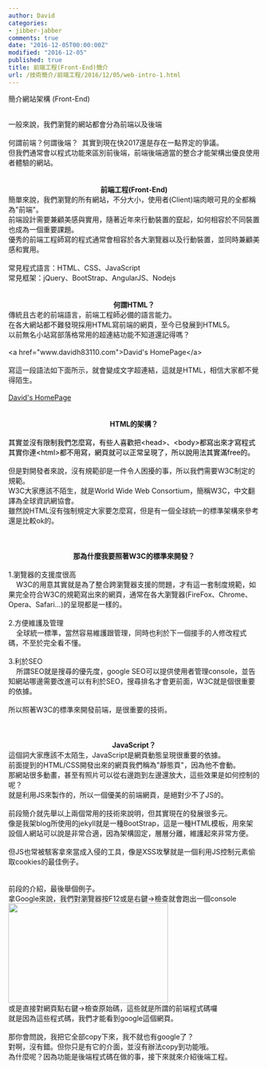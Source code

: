 ```yaml
---
author: David
categories:
- jibber-jabber
comments: true
date: "2016-12-05T00:00:00Z"
modified: "2016-12-05"
published: true
title: 前端工程(Front-End)簡介
url: /技術簡介/前端工程/2016/12/05/web-intro-1.html
---
```

簡介網站架構 (Front-End)<br />
<div>
<br /></div>
<div>
一般來說，我們瀏覽的網站都會分為前端以及後端</div>
<div>
<br /></div>
<div>
何謂前端？何謂後端？ &nbsp;其實到現在快2017還是存在一點界定的爭議。</div>
<div>
但我們通常會以程式功能來區別前後端，前端後端適當的整合才能架構出優良使用者體驗的網站。</div>
<div>
<br />
<br /></div>
<div>
<div style="text-align: center;">
<b>前端工程(Front-End)</b></div>
</div>
<div>
簡單來說，我們瀏覽的所有網站，不分大小，使用者(Client)端肉眼可見的全都稱為"前端"。</div>
<div>
前端設計需要兼顧美感與實用，隨著近年來行動裝置的竄起，如何相容於不同裝置也成為一個重要課題。<br />
優秀的前端工程師寫的程式通常會相容於各大瀏覽器以及行動裝置，並同時兼顧美感和實用。<br />
<br /></div>
<div>
常見程式語言：HTML、CSS、JavaScript</div>
<div>
常見框架：jQuery、BootStrap、AngularJS、Nodejs</div>
<div>
<br />
<br /></div>
<div>
<div style="text-align: center;">
<b>何謂HTML？</b></div>
</div>
<div>
傳統且古老的前端語言，前端工程師必備的語言能力。</div>
<div>
在各大網站都不難發現採用HTML寫前端的網頁，至今已發展到HTML5。</div>
<div>
以前無名小站寫部落格常用的超連結功能不知道還記得嗎？</div>
<div>
<br />
&lt;a href="www.davidh83110.com"&gt;David's HomePage&lt;/a&gt;</div>
<div>
<a href="https://www.blogger.com/www.davidh83110.com"><br /></a>
寫這一段語法如下面所示，就會變成文字超連結，這就是HTML，相信大家都不覺得陌生。<br />
<a href="https://www.blogger.com/www.davidh83110.com"><br /></a>
<a href="https://www.blogger.com/www.davidh83110.com">David's HomePage</a>

<br />
<br />
<a href="https://www.blogger.com/www.davidh83110.com"><br /></a>
<div style="text-align: center;">
<b>HTML的架構？</b></div>
<br />
<span style="color: black;">其實並沒有限制我們怎麼寫，有些人喜歡把&lt;head&gt;、&lt;body&gt;都寫出來才寫程式</span><br />
<span style="color: black;">其實你連&lt;html&gt;都不用寫，網頁就可以正常呈現了，所以說用法其實滿free的。</span><br />
<span style="color: black;"><br /></span>
但是對開發者來說，沒有規範卻是一件令人困擾的事，所以我們需要W3C制定的規範。<br />
W3C大家應該不陌生，就是World Wide Web Consortium，簡稱W3C，中文翻譯為全球資訊網協會。<br />
雖然說HTML沒有強制規定大家要怎麼寫，但是有一個全球統一的標準架構來參考還是比較ok的。<br />
<br />
<br />
<br />
<div style="text-align: center;">
<b>那為什麼我要照著W3C的標準來開發？</b></div>
<br />
1.瀏覽器的支援度很高<br />
&nbsp; &nbsp; W3C的用意其實就是為了整合跨瀏覽器支援的問題，才有這一套制度規範，如果完全符合W3C的規範寫出來的網頁，通常在各大瀏覽器(FireFox、Chrome、Opera、Safari...)的呈現都是一樣的。<br />
<br />
2.方便維護及管理<br />
&nbsp; &nbsp; 全球統一標準，當然容易維護跟管理，同時也利於下一個接手的人修改程式碼，不至於完全看不懂。<br />
<br />
3.利於SEO<br />
&nbsp; &nbsp; 所謂SEO就是搜尋的優先度，google SEO可以提供使用者管理console，並告知網站哪邊需要改進可以有利於SEO，搜尋排名才會更前面，W3C就是個很重要的依據。<br />
<br />
所以照著W3C的標準來開發前端，是很重要的技術。<br />
<br />
<br />
<br />
<div style="text-align: center;">
<b>JavaScript？</b></div>
這個詞大家應該不太陌生，JavaScript是網頁動態呈現很重要的依據。<br />
前面提到的HTML/CSS開發出來的網頁我們稱為"靜態頁"，因為他不會動。<br />
那網站很多動畫，甚至有照片可以從右邊跑到左邊還放大，這些效果是如何控制的呢？<br />
就是利用JS來製作的，所以一個優美的前端網頁，是絕對少不了JS的。<br />
<br />
前段簡介就先舉以上兩個常用的技術來說明，但其實現在的發展很多元。<br />
像是我架blog所使用的jekyll就是一種BootStrap，這是一種HTML模板，用來架設個人網站可以說是非常合適，因為架構固定，層層分離，維護起來非常方便。<br />
<br />
但JS也常被駭客拿來當成入侵的工具，像是XSS攻擊就是一個利用JS控制元素偷取cookies的最佳例子。<br />
<br />
<br />
前段的介紹，最後舉個例子。<br />
拿Google來說，我們對瀏覽器按F12或是右鍵-&gt;檢查就會跑出一個console<br />
<a href="http://4.bp.blogspot.com/-vCEfTt_exq8/WEQ4WlMX0oI/AAAAAAAAA5g/jE0UFKON8a8F_727z20tAlzotZYZsJvJACK4B/s1600/%25E8%259E%25A2%25E5%25B9%2595%25E5%25BF%25AB%25E7%2585%25A7%2B2016-12-04%2B%25E4%25B8%258B%25E5%258D%258811.32.08.png" imageanchor="1"><img border="0" height="200" src="https://4.bp.blogspot.com/-vCEfTt_exq8/WEQ4WlMX0oI/AAAAAAAAA5g/jE0UFKON8a8F_727z20tAlzotZYZsJvJACK4B/s320/%25E8%259E%25A2%25E5%25B9%2595%25E5%25BF%25AB%25E7%2585%25A7%2B2016-12-04%2B%25E4%25B8%258B%25E5%258D%258811.32.08.png" width="320" /></a><br />
或是直接對網頁點右鍵-&gt;檢查原始碼，這些就是所謂的前端程式碼囉<br />
就是因為這些程式碼，我們才能看到google這個網頁。<br />
<br />
那你會問說，我把它全部copy下來，我不就也有google了？<br />
對啊，沒有錯。但你只是有它的介面，並沒有辦法copy到功能哦。<br />
為什麼呢？因為功能是後端程式碼在做的事，接下來就來介紹後端工程。<br />
<br /></div>
